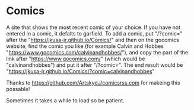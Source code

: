 # Comics
A site that shows the most recent comic of your choice. If you have not entered in a comic, it defalts to garfield. To add a comic, put "/?comic=" after the "https://jkusa-jr.github.io/Comics/" and then on the gocomics website, find the comic you like (for example Calvin and Hobbes "https://www.gocomics.com/calvinandhobbes/"), and copy the part of the link after "https://www.gocomics.com/" (which would be "calvinandhobbes") and put it after "/?comic=". The end result would be "https://jkusa-jr.github.io/Comics/?comic=calvinandhobbes"

Thanks to https://github.com/ArtskydJ/comicsrss.com for makeing this possable!

Sometimes it takes a while to load so be patient.
